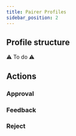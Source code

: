 ```yaml
---
title: Pairer Profiles
sidebar_position: 2
---
```


## Profile structure

⚠️ To do ⚠️

## Actions

### Approval

### Feedback

### Reject
